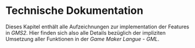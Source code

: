 # Technische Dokumentation

Dieses Kapitel enthält alle Aufzeichnungen zur implementation der Features in *GMS2*. Hier finden sich also alle Details bezüglich der impliziten Umsetzung aller Funktionen in der *Game Maker Langue - GML*.
